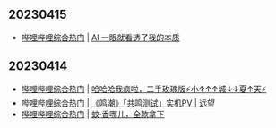 ## 20230415
- [哔哩哔哩综合热门](https://www.bilibili.com/v/popular/all/) | [AI 一眼就看透了我的本质](https://b23.tv/BV1DP411U7kS)

## 20230414
- [哔哩哔哩综合热门](https://www.bilibili.com/v/popular/all/) | [哈哈哈我疯啦，二手玫瑰版⚡小↑↑↑城↓↓夏↑天⚡](https://b23.tv/BV1qg4y1u7f5)
- [哔哩哔哩综合热门](https://www.bilibili.com/v/popular/all/) | [《鸣潮》「共鸣测试」实机PV | 远望](https://b23.tv/BV1ML411m7FH)
- [哔哩哔哩综合热门](https://www.bilibili.com/v/popular/all/) | [蚊·香哪儿，全款拿下](https://b23.tv/BV1y24y1w7kF)

